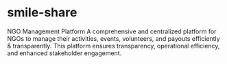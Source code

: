# smile-share
NGO Management Platform
A comprehensive and centralized platform for NGOs to manage their activities, events, volunteers, and payouts efficiently & transparently. This platform ensures transparency, operational efficiency, and enhanced stakeholder engagement.